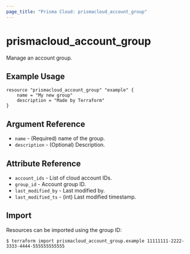 ```yaml
---
page_title: "Prisma Cloud: prismacloud_account_group"
---
```


# prismacloud_account_group

Manage an account group.

## Example Usage

```hcl
resource "prismacloud_account_group" "example" {
    name = "My new group"
    description = "Made by Terraform"
}
```

## Argument Reference

* `name` - (Required) name of the group.
* `description` - (Optional) Description.

## Attribute Reference

* `account_ids` - List of cloud account IDs.
* `group_id` - Account group ID.
* `last_modified_by` - Last modified by.
* `last_modified_ts` - (int) Last modified timestamp.

## Import

Resources can be imported using the group ID:

```
$ terraform import prismacloud_account_group.example 11111111-2222-3333-4444-555555555555
```
